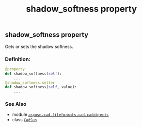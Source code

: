﻿---
title: shadow_softness property
second_title: Aspose.CAD for Python via .NET API References
description: 
type: docs
weight: 460
url: /python-net/aspose.cad.fileformats.cad.cadobjects/cadsun/shadow_softness/
is_root: false
---

## shadow_softness property


Gets or sets the shadow softness.
### Definition:
```python
@property
def shadow_softness(self):
    ...
@shadow_softness.setter
def shadow_softness(self, value):
    ...
```

### See Also
* module [`aspose.cad.fileformats.cad.cadobjects`](../../)
* class [`CadSun`](/cad/python-net/aspose.cad.fileformats.cad.cadobjects/cadsun)
